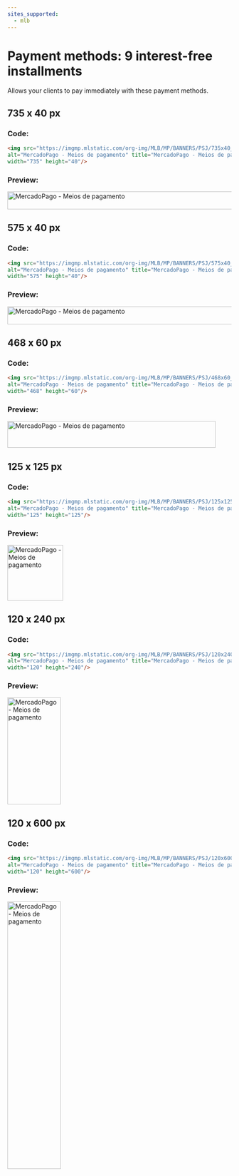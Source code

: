 ```yaml
---
sites_supported:
  - mlb
---
```


# Payment methods: 9 interest-free installments

Allows your clients to pay immediately with these payment methods.

## 735 x 40 px

### Code:

```html
<img src="https://imgmp.mlstatic.com/org-img/MLB/MP/BANNERS/PSJ/735x40_banner_psj_9x.jpg" 
alt="MercadoPago - Meios de pagamento" title="MercadoPago - Meios de pagamento" 
width="735" height="40"/>
```

### Preview:

<img src="https://imgmp.mlstatic.com/org-img/MLB/MP/BANNERS/PSJ/735x40_banner_psj_9x.jpg" alt="MercadoPago - Meios de pagamento" width="735" height="40"/>


## 575 x 40 px

### Code:

```html
<img src="https://imgmp.mlstatic.com/org-img/MLB/MP/BANNERS/PSJ/575x40_banner_psj_9x.jpg" 
alt="MercadoPago - Meios de pagamento" title="MercadoPago - Meios de pagamento" 
width="575" height="40"/>
```

### Preview:

<img src="https://imgmp.mlstatic.com/org-img/MLB/MP/BANNERS/PSJ/575x40_banner_psj_9x.jpg" alt="MercadoPago - Meios de pagamento" width="575" height="40"/>


## 468 x 60 px

### Code:

```html
<img src="https://imgmp.mlstatic.com/org-img/MLB/MP/BANNERS/PSJ/468x60_banner_psj_9x.jpg" 
alt="MercadoPago - Meios de pagamento" title="MercadoPago - Meios de pagamento" 
width="468" height="60"/>
```

### Preview:

<img src="https://imgmp.mlstatic.com/org-img/MLB/MP/BANNERS/PSJ/468x60_banner_psj_9x.jpg" alt="MercadoPago - Meios de pagamento" width="468" height="60"/>


## 125 x 125 px

### Code:

```html
<img src="https://imgmp.mlstatic.com/org-img/MLB/MP/BANNERS/PSJ/125x125_banner_psj_9x.jpg" 
alt="MercadoPago - Meios de pagamento" title="MercadoPago - Meios de pagamento" 
width="125" height="125"/>
```

### Preview:

<img src="https://imgmp.mlstatic.com/org-img/MLB/MP/BANNERS/PSJ/125x125_banner_psj_9x.jpg" alt="MercadoPago - Meios de pagamento" width="125" height="125"/>


## 120 x 240 px

### Code:

```html
<img src="https://imgmp.mlstatic.com/org-img/MLB/MP/BANNERS/PSJ/120x240_banner_psj_9x.jpg" 
alt="MercadoPago - Meios de pagamento" title="MercadoPago - Meios de pagamento" 
width="120" height="240"/>
```

### Preview:

<img src="https://imgmp.mlstatic.com/org-img/MLB/MP/BANNERS/PSJ/120x240_banner_psj_9x.jpg" alt="MercadoPago - Meios de pagamento" width="120" height="240"/>


## 120 x 600 px

### Code:

```html
<img src="https://imgmp.mlstatic.com/org-img/MLB/MP/BANNERS/PSJ/120x600_banner_psj_9x.jpg" 
alt="MercadoPago - Meios de pagamento" title="MercadoPago - Meios de pagamento" 
width="120" height="600"/>
```

### Preview:

<img src="https://imgmp.mlstatic.com/org-img/MLB/MP/BANNERS/PSJ/120x600_banner_psj_9x.jpg" alt="MercadoPago - Meios de pagamento" width="120" height="600"/>